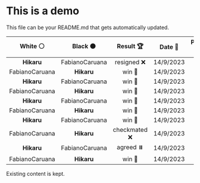 # This is a demo

This file can be your README.md that gets automatically updated.

<!--START_SECTION:chessStats-->
<!-- Automatically generated with https://github.com/Balastrong/chess-stats-action -->

| White ⚪ | Black ⚫ | Result 🏆 | Date 📅 | Position 🗺️ |
|:---:|:---:|:---:|:---:|:---:|
| **Hikaru** | FabianoCaruana | resigned ❌ | 14/9/2023 | <a href="http://www.ee.unb.ca/cgi-bin/tervo/fen.pl?select=6k1/6p1/4p2p/1P2Pp2/2p2P2/2PbB1P1/1R6/Q3Kq2 w - -">Link</a> |
| FabianoCaruana | **Hikaru** | win 🥇 | 14/9/2023 | <a href="http://www.ee.unb.ca/cgi-bin/tervo/fen.pl?select=8/Q5pk/1P5p/2qp3p/2p5/5PP1/p3K3/8 w - -">Link</a> |
| **Hikaru** | FabianoCaruana | win 🥇 | 14/9/2023 | <a href="http://www.ee.unb.ca/cgi-bin/tervo/fen.pl?select=1kb4r/p7/1pp2P2/4qR2/1P1pN3/P2P2QP/2P3BK/8 b - -">Link</a> |
| FabianoCaruana | **Hikaru** | win 🥇 | 14/9/2023 | <a href="http://www.ee.unb.ca/cgi-bin/tervo/fen.pl?select=8/p7/4p1pk/1Q4b1/4P3/8/P2q2P1/3K1R2 w - -">Link</a> |
| **Hikaru** | FabianoCaruana | win 🥇 | 14/9/2023 | <a href="http://www.ee.unb.ca/cgi-bin/tervo/fen.pl?select=5k2/pp3b2/5qBp/7p/Pn6/1Pp3Q1/6P1/5RK1 b - -">Link</a> |
| FabianoCaruana | **Hikaru** | win 🥇 | 14/9/2023 | <a href="http://www.ee.unb.ca/cgi-bin/tervo/fen.pl?select=8/6k1/3r1p2/p1R1p1Pp/P3Pn1P/1P3PK1/8/8 w - -">Link</a> |
| **Hikaru** | FabianoCaruana | win 🥇 | 14/9/2023 | <a href="http://www.ee.unb.ca/cgi-bin/tervo/fen.pl?select=3k1Q2/R3r3/5p1p/2pp4/1b2qN2/4P2P/1B3nP1/6K1 b - -">Link</a> |
| FabianoCaruana | **Hikaru** | checkmated ❌ | 14/9/2023 | <a href="http://www.ee.unb.ca/cgi-bin/tervo/fen.pl?select=8/1Q6/8/k7/1Q3K2/8/8/8 b - -">Link</a> |
| **Hikaru** | FabianoCaruana | agreed ⏸️ | 14/9/2023 | <a href="http://www.ee.unb.ca/cgi-bin/tervo/fen.pl?select=r3k3/8/R7/3b4/p2P2PB/8/8/6K1 w - -">Link</a> |
| FabianoCaruana | **Hikaru** | win 🥇 | 14/9/2023 | <a href="http://www.ee.unb.ca/cgi-bin/tervo/fen.pl?select=1k5r/pp6/5p2/3p4/P2Nn3/2P1P3/2Q1K1qp/1RR5 w - -">Link</a> |

<!--END_SECTION:chessStats-->

Existing content is kept.
